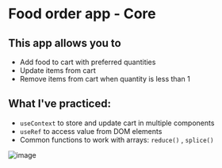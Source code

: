 # Food order app - Core

## This app allows you to
- Add food to cart with preferred quantities
- Update items from cart
- Remove items from cart when quantity is less than 1

## What I've practiced:
- `useContext` to store and update cart in multiple components
- `useRef` to access value from DOM elements
- Common functions to work with arrays: `reduce()` , `splice()`

![image](https://user-images.githubusercontent.com/87059590/188454685-c99f135c-e0c3-4ad2-8890-82a5c26bd447.png)


